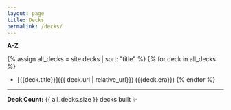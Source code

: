 ```yaml
---
layout: page
title: Decks
permalink: /decks/
---
```


**A-Z**

{% assign all_decks = site.decks | sort: "title" %}
{% for deck in all_decks %}
* [{{deck.title}}]({{ deck.url | relative_url}}) <span class="smol">({{deck.era}})</span>
{% endfor %}

<hr>

**Deck Count:** {{ all_decks.size }} decks built ✨
